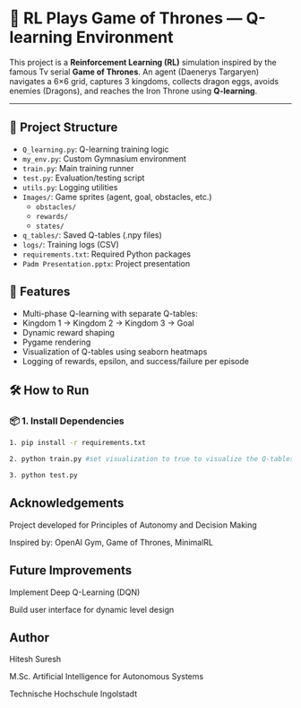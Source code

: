 # 🐉 RL Plays Game of Thrones — Q-learning Environment

This project is a **Reinforcement Learning (RL)** simulation inspired by the famous Tv serial **Game of Thrones**. An agent (Daenerys Targaryen) navigates a 6×6 grid, captures 3 kingdoms, collects dragon eggs, avoids enemies (Dragons), and reaches the Iron Throne using **Q-learning**.

---

## 📌 Project Structure

- `Q_learning.py`: Q-learning training logic  
- `my_env.py`: Custom Gymnasium environment  
- `train.py`: Main training runner  
- `test.py`: Evaluation/testing script  
- `utils.py`: Logging utilities  
- `Images/`: Game sprites (agent, goal, obstacles, etc.)  
  - `obstacles/`
  - `rewards/`
  - `states/`
- `q_tables/`: Saved Q-tables (.npy files)  
- `logs/`: Training logs (CSV)  
- `requirements.txt`: Required Python packages  
- `Padm Presentation.pptx`: Project presentation


## 🚀 Features

- Multi-phase Q-learning with separate Q-tables:
- Kingdom 1 → Kingdom 2 → Kingdom 3 → Goal
- Dynamic reward shaping
- Pygame rendering
- Visualization of Q-tables using seaborn heatmaps
- Logging of rewards, epsilon, and success/failure per episode

## 🛠️ How to Run

### 📦 1. Install Dependencies

```bash
1. pip install -r requirements.txt

2. python train.py #set visualization to true to visualize the Q-tables

3. python test.py
```

## Acknowledgements
Project developed for Principles of Autonomy and Decision Making

Inspired by: OpenAI Gym, Game of Thrones, MinimalRL

## Future Improvements
Implement Deep Q-Learning (DQN)

Build user interface for dynamic level design

## Author
Hitesh Suresh

M.Sc. Artificial Intelligence for Autonomous Systems

Technische Hochschule Ingolstadt